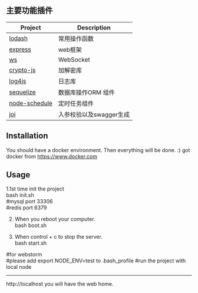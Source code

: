 ## 主要功能插件

| Project | Description |
|---------|-------------|
| [lodash]          | 常用操作函数 |
| [express]         | web框架 |
| [ws]              | WebSocket |
| [crypto-js]       | 加解密库 |
| [log4js]          | 日志库 |
| [sequelize]       | 数据库操作ORM 组件 |
| [node-schedule]   | 定时任务组件 |
| [joi]   | 入参校验以及swagger生成 |

[lodash]: https://www.lodashjs.com
[express]: https://expressjs.com
[ws]: https://github.com/websockets/ws
[crypto-js]: https://github.com/brix/crypto-js
[log4js]: https://log4js-node.github.io/log4js-node/index.html
[sequelize]: http://docs.sequelizejs.com
[node-schedule]: https://github.com/node-schedule/node-schedule#readme
[joi]: https://github.com/hapijs/joi



## Installation

You should have a docker environment. Then everything will be done. :)
got docker from https://www.docker.com

## Usage

1.1st time init the project<br/>
bash init.sh<br/>
#mysql port 33306<br/>
#redis port 6379<br/>

2. When you reboot your computer. <br/>
   bash boot.sh<br/>

3. When control + c to stop the server. <br/>
   bash start.sh<br/>

#for webstorm <br/>
#please add export NODE_ENV=test to .bash_profile
#run the project with local node

---

http://localhost you will have the web home.
